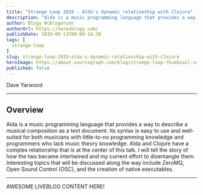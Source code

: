 ```yaml
---
title: "Strange Loop 2019 - Alda's dynamic relationship with Clojure"
description: "Alda is a music programming language that provides a way to describe a musical composition as a text document. Its syntax is easy to use and well-suited for both musicians with little-to-no programming knowledge and programmers who lack music theory knowledge. Alda and Clojure have a complex relationship that is at the center of this talk. I will tell the story of how the two became intertwined and my current effort to disentangle them. Interesting topics that will be discussed along the way include ZeroMQ, Open Sound Control (OSC), and the creation of native executables."
author: Blogy McBlogerson
authorUrl: https://heresblogy.com/
publishDate: 2019-09-13T00:00-14:30
tags: [
  strange-loop
]
slug: strange-loop-2019-alda-s-dynamic-relationship-with-clojure
heroImage: https://about.sourcegraph.com/blog/strange-loop-thumbnail-square-v2.jpg
published: false
---
```


<div class="container p-0 liveblog-presenters">
  <div class="row m-0">
      <p class=" mr-12 m-0">
        <span class="liveblog-presenters__name">Dave Yarwood</span>
        <a href="https://twitter.com/dave_yarwood" target="_blank" title="Twitter"><i class="fa fa-twitter pr-2"></i></a>
        <a href="https://github.com/daveyarwood" target="_blank" title="GitHub"><i class="fa fa-github pr-2"></i></a>
        <a href="https://djy.io" target="_blank" title="Speaker's site"><i class="fa fa-globe pr-2"></i></a>
      </p>
  </div>
</div>

---

## Overview

Alda is a music programming language that provides a way to describe a musical composition as a text document. Its syntax is easy to use and well-suited for both musicians with little-to-no programming knowledge and programmers who lack music theory knowledge. Alda and Clojure have a complex relationship that is at the center of this talk. I will tell the story of how the two became intertwined and my current effort to disentangle them. Interesting topics that will be discussed along the way include ZeroMQ, Open Sound Control (OSC), and the creation of native executables.

---

AWESOME LIVEBLOG CONTENT HERE!

<!-- Note on images
  Images (e.g. my_image.jpg) should be put in the `website/static/blog/strange-loop-2019` directory, with the path to the image in your post being `/blog/strange-loop-2019/my_image.jpg`. If you'd rather host the images somewhere else for ease of use, that's fine too.

  Please also try to keep your images to a reasonable size by:
    - Using JPEG compression, unless image is mostly solid color 
    - JPEG compression set between 60%-80%
    - Resizing the image to be no wider then 750px
    - If PNG, use a tool like ImageOptim (https://imageoptim.com/mac) to optimize the file size

  I suggest re-sizing and compressing all the images in one batch as a last step.
-->  
